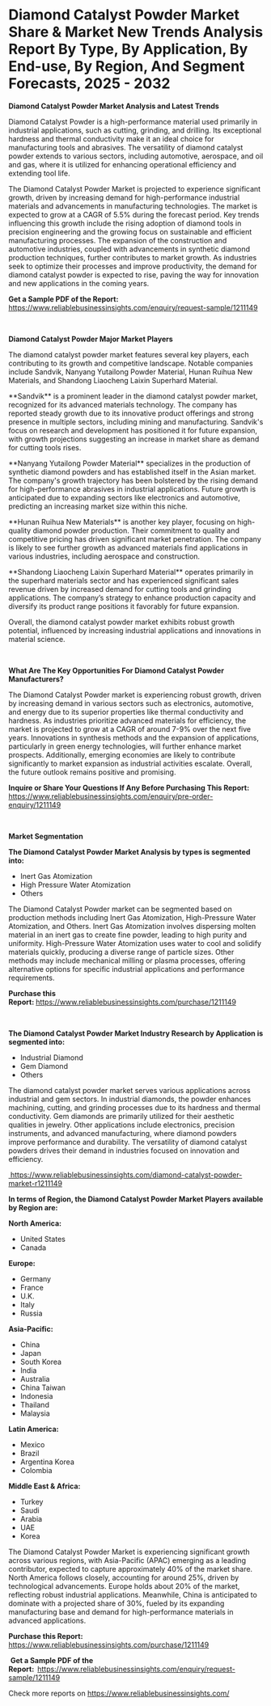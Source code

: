 <p><h1>Diamond Catalyst Powder Market Share & Market New Trends Analysis Report By Type, By Application, By End-use, By Region, And Segment Forecasts, 2025 - 2032</h1></p><p><strong>Diamond Catalyst Powder Market Analysis and Latest Trends</strong></p>
<p><p>Diamond Catalyst Powder is a high-performance material used primarily in industrial applications, such as cutting, grinding, and drilling. Its exceptional hardness and thermal conductivity make it an ideal choice for manufacturing tools and abrasives. The versatility of diamond catalyst powder extends to various sectors, including automotive, aerospace, and oil and gas, where it is utilized for enhancing operational efficiency and extending tool life.</p><p>The Diamond Catalyst Powder Market is projected to experience significant growth, driven by increasing demand for high-performance industrial materials and advancements in manufacturing technologies. The market is expected to grow at a CAGR of 5.5% during the forecast period. Key trends influencing this growth include the rising adoption of diamond tools in precision engineering and the growing focus on sustainable and efficient manufacturing processes. The expansion of the construction and automotive industries, coupled with advancements in synthetic diamond production techniques, further contributes to market growth. As industries seek to optimize their processes and improve productivity, the demand for diamond catalyst powder is expected to rise, paving the way for innovation and new applications in the coming years.</p></p>
<p><strong>Get a Sample PDF of the Report:&nbsp;</strong> <a href="https://www.reliablebusinessinsights.com/enquiry/request-sample/1211149?utm_campaign=3193&utm_medium=2&utm_source=Github&utm_content=ia&utm_term=24032025&utm_id=diamond-catalyst-powder">https://www.reliablebusinessinsights.com/enquiry/request-sample/1211149</a></p>
<p>&nbsp;</p>
<p><strong>Diamond Catalyst Powder Major Market Players</strong></p>
<p><p>The diamond catalyst powder market features several key players, each contributing to its growth and competitive landscape. Notable companies include Sandvik, Nanyang Yutailong Powder Material, Hunan Ruihua New Materials, and Shandong Liaocheng Laixin Superhard Material.</p><p>**Sandvik** is a prominent leader in the diamond catalyst powder market, recognized for its advanced materials technology. The company has reported steady growth due to its innovative product offerings and strong presence in multiple sectors, including mining and manufacturing. Sandvik's focus on research and development has positioned it for future expansion, with growth projections suggesting an increase in market share as demand for cutting tools rises.</p><p>**Nanyang Yutailong Powder Material** specializes in the production of synthetic diamond powders and has established itself in the Asian market. The company's growth trajectory has been bolstered by the rising demand for high-performance abrasives in industrial applications. Future growth is anticipated due to expanding sectors like electronics and automotive, predicting an increasing market size within this niche.</p><p>**Hunan Ruihua New Materials** is another key player, focusing on high-quality diamond powder production. Their commitment to quality and competitive pricing has driven significant market penetration. The company is likely to see further growth as advanced materials find applications in various industries, including aerospace and construction.</p><p>**Shandong Liaocheng Laixin Superhard Material** operates primarily in the superhard materials sector and has experienced significant sales revenue driven by increased demand for cutting tools and grinding applications. The company’s strategy to enhance production capacity and diversify its product range positions it favorably for future expansion.</p><p>Overall, the diamond catalyst powder market exhibits robust growth potential, influenced by increasing industrial applications and innovations in material science.</p></p>
<p>&nbsp;</p>
<p><strong>What Are The Key Opportunities For Diamond Catalyst Powder Manufacturers?</strong></p>
<p><p>The Diamond Catalyst Powder market is experiencing robust growth, driven by increasing demand in various sectors such as electronics, automotive, and energy due to its superior properties like thermal conductivity and hardness. As industries prioritize advanced materials for efficiency, the market is projected to grow at a CAGR of around 7-9% over the next five years. Innovations in synthesis methods and the expansion of applications, particularly in green energy technologies, will further enhance market prospects. Additionally, emerging economies are likely to contribute significantly to market expansion as industrial activities escalate. Overall, the future outlook remains positive and promising.</p></p>
<p><strong>Inquire or Share Your Questions If Any Before Purchasing This Report:</strong> <a href="https://www.reliablebusinessinsights.com/enquiry/pre-order-enquiry/1211149?utm_campaign=3193&utm_medium=2&utm_source=Github&utm_content=ia&utm_term=24032025&utm_id=diamond-catalyst-powder">https://www.reliablebusinessinsights.com/enquiry/pre-order-enquiry/1211149</a></p>
<p>&nbsp;</p>
<p><strong>Market Segmentation</strong></p>
<p><strong>The Diamond Catalyst Powder Market Analysis by types is segmented into:</strong></p>
<p><ul><li>Inert Gas Atomization</li><li>High Pressure Water Atomization</li><li>Others</li></ul></p>
<p><p>The Diamond Catalyst Powder market can be segmented based on production methods including Inert Gas Atomization, High-Pressure Water Atomization, and Others. Inert Gas Atomization involves dispersing molten material in an inert gas to create fine powder, leading to high purity and uniformity. High-Pressure Water Atomization uses water to cool and solidify materials quickly, producing a diverse range of particle sizes. Other methods may include mechanical milling or plasma processes, offering alternative options for specific industrial applications and performance requirements.</p></p>
<p><strong>Purchase this Report:&nbsp;</strong><a href="https://www.reliablebusinessinsights.com/purchase/1211149?utm_campaign=3193&utm_medium=2&utm_source=Github&utm_content=ia&utm_term=24032025&utm_id=diamond-catalyst-powder">https://www.reliablebusinessinsights.com/purchase/1211149</a></p>
<p>&nbsp;</p>
<p><strong>The Diamond Catalyst Powder Market Industry Research by Application is segmented into:</strong></p>
<p><ul><li>Industrial Diamond</li><li>Gem Diamond</li><li>Others</li></ul></p>
<p><p>The diamond catalyst powder market serves various applications across industrial and gem sectors. In industrial diamonds, the powder enhances machining, cutting, and grinding processes due to its hardness and thermal conductivity. Gem diamonds are primarily utilized for their aesthetic qualities in jewelry. Other applications include electronics, precision instruments, and advanced manufacturing, where diamond powders improve performance and durability. The versatility of diamond catalyst powders drives their demand in industries focused on innovation and efficiency.</p></p>
<p><a href="https://www.reliablebusinessinsights.com/diamond-catalyst-powder-market-r1211149?utm_campaign=3193&utm_medium=2&utm_source=Github&utm_content=ia&utm_term=24032025&utm_id=diamond-catalyst-powder">&nbsp;https://www.reliablebusinessinsights.com/diamond-catalyst-powder-market-r1211149</a></p>
<p><strong>In terms of Region, the Diamond Catalyst Powder Market Players available by Region are:</strong></p>
<p>
    <p> <strong> North America: </strong>
        <ul>
            <li>United States</li>
            <li>Canada</li>
        </ul>
        </p> 
    <p> <strong> Europe: </strong>
        <ul>
            <li>Germany</li>
            <li>France</li>
            <li>U.K.</li>
            <li>Italy</li>
            <li>Russia</li>
        </ul>
        </p> 
    <p> <strong> Asia-Pacific: </strong>
        <ul>
            <li>China</li>
            <li>Japan</li>
            <li>South Korea</li>
            <li>India</li>
            <li>Australia</li>
            <li>China Taiwan</li>
            <li>Indonesia</li>
            <li>Thailand</li>
            <li>Malaysia</li>
        </ul>
        </p> 
    <p> <strong> Latin America: </strong>
        <ul>
            <li>Mexico</li>
            <li>Brazil</li>
            <li>Argentina Korea</li>
            <li>Colombia</li>
        </ul>
        </p> 
    <p> <strong> Middle East & Africa: </strong>
        <ul>
            <li>Turkey</li>
            <li>Saudi</li>
            <li>Arabia</li>
            <li>UAE</li>
            <li>Korea</li>
        </ul>
    </p>
    </p>
<p><p>The Diamond Catalyst Powder Market is experiencing significant growth across various regions, with Asia-Pacific (APAC) emerging as a leading contributor, expected to capture approximately 40% of the market share. North America follows closely, accounting for around 25%, driven by technological advancements. Europe holds about 20% of the market, reflecting robust industrial applications. Meanwhile, China is anticipated to dominate with a projected share of 30%, fueled by its expanding manufacturing base and demand for high-performance materials in advanced applications.</p></p>
<p><strong>Purchase this Report: </strong><a href="https://www.reliablebusinessinsights.com/purchase/1211149?utm_campaign=3193&utm_medium=2&utm_source=Github&utm_content=ia&utm_term=24032025&utm_id=diamond-catalyst-powder">https://www.reliablebusinessinsights.com/purchase/1211149</a></p>
<p>&nbsp;<strong>Get a Sample PDF of the Report:&nbsp;&nbsp;</strong><a href="https://www.reliablebusinessinsights.com/enquiry/request-sample/1211149?utm_campaign=3193&utm_medium=2&utm_source=Github&utm_content=ia&utm_term=24032025&utm_id=diamond-catalyst-powder">https://www.reliablebusinessinsights.com/enquiry/request-sample/1211149</a></p>
<p><strong></strong></p>
<p>Check more reports on <a href="https://www.reliablebusinessinsights.com/?utm_campaign=3193&utm_medium=2&utm_source=Github&utm_content=ia&utm_term=24032025&utm_id=diamond-catalyst-powder">https://www.reliablebusinessinsights.com/</a></p>